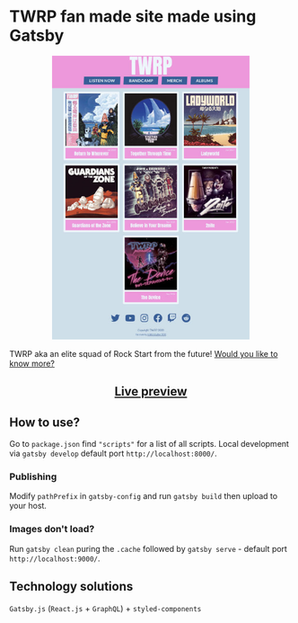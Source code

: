 # TWRP fan made site made using Gatsby

<p align="center">
  <img width="70%" src="gatsby-twrp-site.jpg"/>
</p>

TWRP aka an elite squad of Rock Start from the future! [Would you like to know more?](https://www.reddit.com/r/TWRP/wiki/lore)

<h2 align="center">
  <a href="https://trailblazingfive.github.io/gatsby-twrp-site/" title="gatsby-twrp-site">Live preview</a>
</h2>

## How to use?

Go to `package.json` find `"scripts"` for a list of all scripts. Local development via `gatsby develop` default port `http://localhost:8000/`.

### Publishing

Modify `pathPrefix` in `gatsby-config` and run `gatsby build` then upload to your host.

### Images don't load?

Run `gatsby clean` puring the `.cache` followed by `gatsby serve` - default port `http://localhost:9000/`.

## Technology solutions

`Gatsby.js` (`React.js` + `GraphQL`) + `styled-components`

